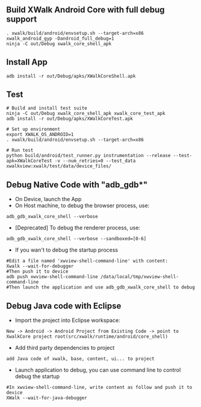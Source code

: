 ## Build XWalk Android Core with full debug support
```
. xwalk/build/android/envsetup.sh --target-arch=x86
xwalk_android_gyp -Dandroid_full_debug=1
ninja -C out/Debug xwalk_core_shell_apk
```
## Install App
```
adb install -r out/Debug/apks/XWalkCoreShell.apk
```
## Test
```
# Build and install test suite
ninja -C out/Debug xwalk_core_shell_apk xwalk_core_test_apk
adb install -r out/Debug/apks/XWalkCoreTest.apk

# Set up environment
export XWALK_OS_ANDROID=1
. xwalk/build/android/envsetup.sh --target-arch=x86 

# Run test
python build/android/test_runner.py instrumentation --release --test-apk=XWalkCoreTest -v --num_retries=0 --test_data xwalkview:xwalk/test/data/device_files/
```
## Debug Native Code with "adb_gdb*"
* On Device, launch the App
* On Host machine, to debug the browser process, use:
```
adb_gdb_xwalk_core_shell --verbose
```
* [Deprecated] To debug the renderer process, use:
```
adb_gdb_xwalk_core_shell --verbose --sandboxed=[0-6]
```
* If you wan't to debug the startup process
```
#Edit a file named 'xwview-shell-command-line' with content:
Xwalk --wait-for-debugger
#Then push it to device
adb push xwview-shell-command-line /data/local/tmp/xwview-shell-command-line
#Then launch the application and use adb_gdb_xwalk_core_shell to debug
```

## Debug Java code with Eclipse
* Import the project into Eclipse workspace:
```
New -> Android -> Android Project from Existing Code -> point to XwalkCore project root(src/xwalk/runtime/android/core_shell)
```
* Add third party dependencies to project
```
add Java code of xwalk, base, content, ui... to project
```
* Launch application to debug, you can use command line to control debug the startup
```
#In xwview-shell-command-line, write content as follow and push it to device
XWalk --wait-for-java-debugger
```